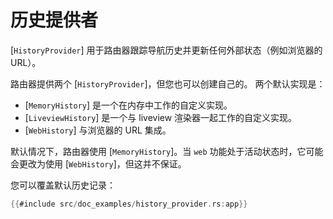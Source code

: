 # 历史提供者

[`HistoryProvider`] 用于路由器跟踪导航历史并更新任何外部状态（例如浏览器的 URL）。

路由器提供两个 [`HistoryProvider`]，但您也可以创建自己的。
两个默认实现是：

- [`MemoryHistory`] 是一个在内存中工作的自定义实现。
- [`LiveviewHistory`] 是一个与 liveview 渲染器一起工作的自定义实现。
- [`WebHistory`] 与浏览器的 URL 集成。

默认情况下，路由器使用 [`MemoryHistory`]。当 `web` 功能处于活动状态时，它可能会更改为使用 [`WebHistory`]，但这并不保证。

您可以覆盖默认历史记录：

```rust
{{#include src/doc_examples/history_provider.rs:app}}
```